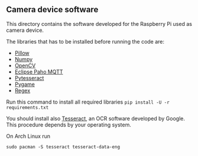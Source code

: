 ## Camera device software
This directory contains the software developed for the Raspberry Pi used as camera device.

The libraries that has to be installed before running the code are:

- [Pillow](https://pypi.org/project/Pillow/)
- [Numpy](https://pypi.org/project/numpy/)
- [OpenCV](https://pypi.org/project/opencv-python/)
- [Eclipse Paho MQTT](https://pypi.org/project/paho-mqtt/)
- [Pytesseract](https://pypi.org/project/pytesseract/)
- [Pygame](https://pypi.org/project/pygame/)
- [Regex](https://pypi.org/project/regex/)

Run this command to install all required libraries
`pip install -U -r requirements.txt`

You should install also [Tesseract](https://github.com/tesseract-ocr/tesseract), an OCR software developed by Google.
This procedure depends by your operating system.

On Arch Linux run

`sudo pacman -S tesseract tesseract-data-eng`